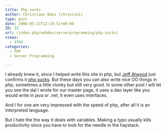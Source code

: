 ```yaml
---
title: Php sucks
author: Christiaan Baes (chrissie1)
type: post
date: 2008-05-21T12:19:51+00:00
ID: 32
url: /index.php/webdev/serverprogramming/php-sucks/
views:
  - 3784
categories:
  - PHP
  - Server Programming

---
```

I already knew it, since I helped write this site in php, but [Jeff Atwood][1] just confirms it [php sucks][2]. But these days you can also write nice OO things in php, sometimes a little clunky but still very good. In some other post I will let you see the dal I wrote for our master page, it uses a dao layer like you would write in java or .net, it even uses interfaces. 

And I for one am very impressed with the speed of php, after all it is an interpreted language.

But I hate the the way it deals with variables. Making a typo usually kills productivity since you have to look for the needle in the haystack.

 [1]: http://www.codinghorror.com/blog/
 [2]: http://www.codinghorror.com/blog/archives/001119.html